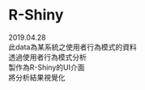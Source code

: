 # R-Shiny

2019.04.28 <br> 
此data為某系統之使用者行為模式的資料 <br> 
透過使用者行為模式分析 <br> 
製作為R-Shiny的UI介面 <br> 
將分析結果視覺化
